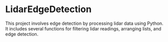 # LidarEdgeDetection
This project involves edge detection  by processing lidar data using Python. It includes several functions for filtering lidar readings, arranging lists, and edge detection. 
